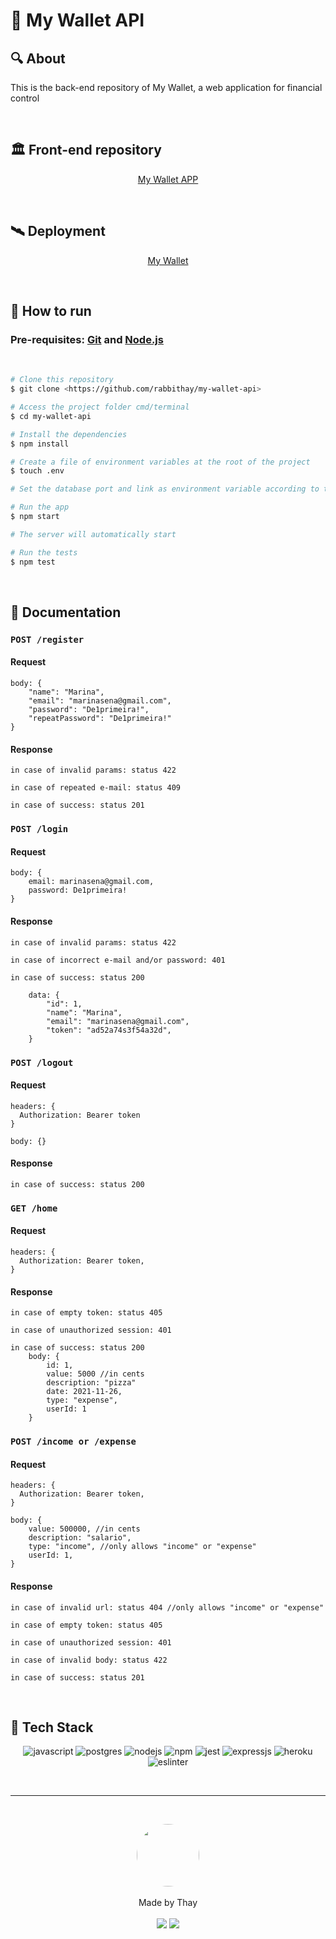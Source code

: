 # 💸 My Wallet API

## 🔍 About

<p>
  This is the back-end repository of My Wallet, a web application for financial control
</p>

<br>

## 🏛️ Front-end repository

<p align="center"><a href="https://github.com/rabbithay/my-wallet" target='_blank'>My Wallet APP</a></p>

<br>

## 🛰️ Deployment

<p align="center"><a href="https://my-wallet-puce.vercel.app/" target='_blank'>My Wallet</a></p>

<br>

## 🚂 How to run

### Pre-requisites: <a style='color:inherit' href="https://git-scm.com">Git</a> and <a style='color:inherit' href="https://nodejs.org/en/">Node.js</a>

<br>

```bash
# Clone this repository
$ git clone <https://github.com/rabbithay/my-wallet-api>

# Access the project folder cmd/terminal
$ cd my-wallet-api

# Install the dependencies
$ npm install

# Create a file of environment variables at the root of the project
$ touch .env

# Set the database port and link as environment variable according to the ".env.example" file

# Run the app
$ npm start

# The server will automatically start

# Run the tests
$ npm test
```

<br>

## 📜 Documentation

### `POST /register`

#### Request

    body: {
        "name": "Marina",
        "email": "marinasena@gmail.com",
        "password": "De1primeira!",
        "repeatPassword": "De1primeira!"
    }

#### Response

    in case of invalid params: status 422

    in case of repeated e-mail: status 409

    in case of success: status 201

### `POST /login`

#### Request

    body: {
        email: marinasena@gmail.com,
        password: De1primeira!
    }

#### Response

    in case of invalid params: status 422

    in case of incorrect e-mail and/or password: 401

    in case of success: status 200

        data: {
            "id": 1,
            "name": "Marina",
            "email": "marinasena@gmail.com",
            "token": "ad52a74s3f54a32d",
        }

### `POST /logout`

#### Request

    headers: {
      Authorization: Bearer token
    }

    body: {}

#### Response

    in case of success: status 200

### `GET /home`

#### Request

    headers: {
      Authorization: Bearer token,
    }

#### Response

    in case of empty token: status 405

    in case of unauthorized session: 401

    in case of success: status 200
        body: {
            id: 1,
            value: 5000 //in cents
            description: "pizza"
            date: 2021-11-26,
            type: "expense",            
            userId: 1
        }

### `POST /income or /expense`

#### Request

    headers: {
      Authorization: Bearer token,
    }

    body: {
        value: 500000, //in cents
        description: "salario",
        type: "income", //only allows "income" or "expense"
        userId: 1,
    }

#### Response

    in case of invalid url: status 404 //only allows "income" or "expense"

    in case of empty token: status 405

    in case of unauthorized session: 401

    in case of invalid body: status 422

    in case of success: status 201

<br>

## 🧮 Tech Stack

<p align="center">
    <img alt="javascript" src="https://img.shields.io/badge/JavaScript-323330?style=for-the-badge&logo=javascript&logoColor=F7DF1E"/>
<img alt="postgres" src="https://img.shields.io/badge/PostgreSQL-316192?style=for-the-badge&logo=postgresql&logoColor=white"/>
<img alt="nodejs" src="https://img.shields.io/badge/Node.js-339933?style=for-the-badge&logo=nodedotjs&logoColor=white"/>
<img alt="npm" src="https://img.shields.io/badge/npm-CB3837?style=for-the-badge&logo=npm&logoColor=white"/>
<img alt="jest" src="https://img.shields.io/badge/Jest-C21325?style=for-the-badge&logo=jest&logoColor=white"/>
<img alt="expressjs" src="https://img.shields.io/badge/Express.js-000000?style=for-the-badge&logo=express&logoColor=white"/>
<img alt="heroku" src="https://img.shields.io/badge/Heroku-430098?style=for-the-badge&logo=heroku&logoColor=white"/>
<img alt="eslinter" src="https://img.shields.io/badge/eslint-3A33D1?style=for-the-badge&logo=eslint&logoColor=white"/>

</p>

<br>

---

<br>

<p align='center'>
  <img src="https://avatars.githubusercontent.com/u/80849707?v=4" width="100px;" style="border-radius: 50%;"/>
  <br><br>
  Made by Thay <br><br>
  <a href="https://www.linkedin.com/in/thayan%C3%A1-coelho/"><img src="https://img.shields.io/badge/linkedin-%230077B5.svg?&style=for-the-badge&logo=linkedin&logoColor=white"/></a>
  <a href="https://github.com/rabbithay"><img src="https://img.shields.io/badge/github-%23100000.svg?&style=for-the-badge&logo=github&logoColor=white" /></a>
</p>

<br><br>
